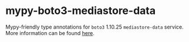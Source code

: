 # mypy-boto3-mediastore-data

Mypy-friendly type annotations for `boto3` 1.10.25 `mediastore-data` service.
More information can be found [here](https://github.com/vemel/mypy_boto3).